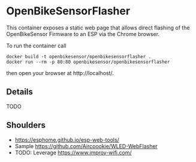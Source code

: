 # OpenBikeSensorFlasher

This container exposes a static web page that allows direct 
flashing of the OpenBikeSensor Firmware to an ESP via the 
Chrome browser.

To run the container call

    docker build -t openbikesensor/openbikesensorflasher .
	docker run --rm -p 80:80 openbikesensor/openbikesensorflasher
	
then open your browser at http://localhost/.

## Details 

TODO


## Shoulders

- https://esphome.github.io/esp-web-tools/
- Sample https://github.com/Aircoookie/WLED-WebFlasher
- TODO: Leverage https://www.improv-wifi.com/

